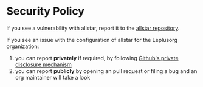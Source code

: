 # Security Policy

If you see a vulnerability with allstar, report it to the [allstar repository](https://github.com/ossf/allstar).

If you see an issue with the configuration of allstar for the Leplusorg organization:

1. you can report **privately** if required, by following [Github's private disclosure mechanism](https://docs.github.com/en/code-security/security-advisories/guidance-on-reporting-and-writing-information-about-vulnerabilities/privately-reporting-a-security-vulnerability)
1. you can report **publicly** by opening an pull request or filing a bug and an org maintainer will take a look
